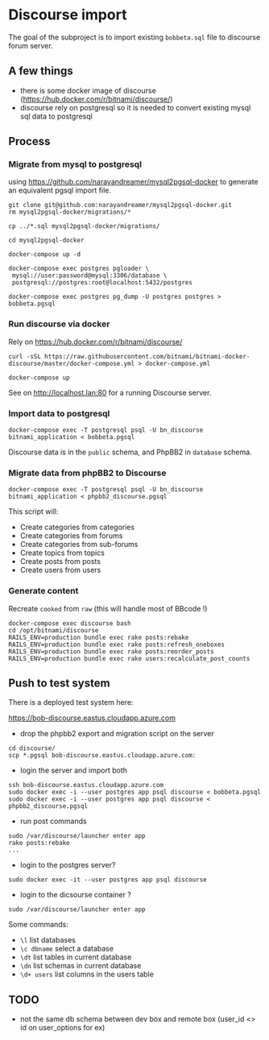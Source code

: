# Discourse import

The goal of the subproject is to import existing `bobbeta.sql` file to discourse forum server.

## A few things

- there is some docker image of discourse (https://hub.docker.com/r/bitnami/discourse/)
- discourse rely on postgresql so it is needed to convert existing mysql sql data to postgresql

## Process

### Migrate from mysql to postgresql

using https://github.com/narayandreamer/mysql2pgsql-docker to generate an equivalent pgsql import file.

```
git clone git@github.com:narayandreamer/mysql2pgsql-docker.git
rm mysql2pgsql-docker/migrations/*

cp ../*.sql mysql2pgsql-docker/migrations/

cd mysql2pgsql-docker

docker-compose up -d

docker-compose exec postgres pgloader \
 mysql://user:password@mysql:3306/database \
 postgresql://postgres:root@localhost:5432/postgres

docker-compose exec postgres pg_dump -U postgres postgres > bobbeta.pgsql
```

### Run discourse via docker

Rely on https://hub.docker.com/r/bitnami/discourse/

```
curl -sSL https://raw.githubusercontent.com/bitnami/bitnami-docker-discourse/master/docker-compose.yml > docker-compose.yml

docker-compose up
```

See on http://localhost.lan:80 for a running Discourse server.

### Import data to postgresql

```
docker-compose exec -T postgresql psql -U bn_discourse bitnami_application < bobbeta.pgsql
```

Discourse data is in the `public` schema, and PhpBB2 in `database` schema.

### Migrate data from phpBB2 to Discourse

```
docker-compose exec -T postgresql psql -U bn_discourse bitnami_application < phpbb2_discourse.pgsql
```

This script will:
* Create categories from categories
* Create categories from forums
* Create categories from sub-forums
* Create topics from topics
* Create posts from posts
* Create users from users

### Generate content

Recreate `cooked` from `raw` (this will handle most of BBcode !)

```
docker-compose exec discourse bash
cd /opt/bitnami/discourse
RAILS_ENV=production bundle exec rake posts:rebake
RAILS_ENV=production bundle exec rake posts:refresh_oneboxes
RAILS_ENV=production bundle exec rake posts:reorder_posts
RAILS_ENV=production bundle exec rake users:recalculate_post_counts
```

## Push to test system

There is a deployed test system here: 

https://bob-discourse.eastus.cloudapp.azure.com


- drop the phpbb2 export and migration script on the server

```
cd discourse/
scp *.pgsql bob-discourse.eastus.cloudapp.azure.com:
```

- login the server and import both

```
ssh bob-discourse.eastus.cloudapp.azure.com
sudo docker exec -i --user postgres app psql discourse < bobbeta.pgsql
sudo docker exec -i --user postgres app psql discourse < phpbb2_discourse.pgsql
```

- run post commands

```
sudo /var/discourse/launcher enter app
rake posts:rebake
...
```

- login to the postgres server? 

```
sudo docker exec -it --user postgres app psql discourse
```

- login to the dicsourse container ?

```
sudo /var/discourse/launcher enter app
```

Some commands:
- `\l` list databases
- `\c dbname` select a database
- `\dt` list tables in current database
- `\dn` list schemas in current database
- `\d+ users` list columns in the users table

## TODO
- not the same db schema between dev box and remote box (user_id <> id on user_options for ex)